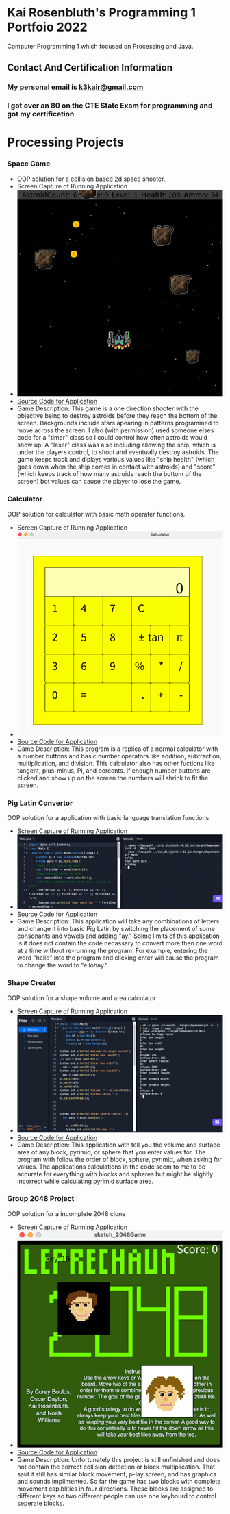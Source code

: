 # Kai Rosenbluth's Programming 1 Portfoio 2022 
Computer Programming 1 which focused on Processing and Java. 

## Contact And Certification Information 
### My personal email is k3kair@gmail.com 
### I got over an 80 on the CTE State Exam for programming and got my certification 



# Processing Projects 



### Space Game 
* OOP solution for a collision based 2d space shooter. 
* Screen Capture of Running Application 
* ![SpaceGame](https://github.com/Kair12345/KR-Portfolio/blob/gh-pages/Images/SpaceGameSC.png?raw=true)
* [Source Code for Application](https://github.com/Kair12345/KR-Portfolio/blob/gh-pages/src/SpaceGame%20text.txt)
* Game Description: 
This game is a one direction shooter with the objective being to destroy astroids before they reach the bottom of the screen. Backgrounds include stars apearing in patterns programmed to move across the screen. I also (with permission) used someone elses code for a "timer" class so I could control how often astroids would show up. A "laser" class was also including allowing the ship, which is under the players control, to shoot and eventually destroy astroids. The game keeps track and diplays various values like "ship health" (which goes down when the ship comes in contact with astroids) and "score" (which keeps track of how many astroids reach the bottom of the screen) bot values can cause the player to lose the game.  

### Calculator 
OOP solution for calculator with basic math operater functions.   
* Screen Capture of Running Application 
* ![Calculator](https://github.com/Kair12345/KR-Portfolio/blob/gh-pages/Images/CalculatorSC.png?raw=true)
* [Source Code for Application](https://github.com/Kair12345/KR-Portfolio/blob/gh-pages/src/Calculator%20text.txt)
* Game Description: 
This program is a replica of a normal calculator with a number buttons and basic number operators like addition, subtraction, multiplication, and division. This calculator also has other fuctions like tangent, plus-minus, Pi, and percents. If enough number buttons are clicked and show up on the screen the numbers will shrink to fit the screen. 

### Pig Latin Convertor 
OOP solution for a application with basic language translation functions 
* Screen Capture of Running Application 
* ![Pig Latin Convertor](https://github.com/Kair12345/KR-Portfolio/blob/gh-pages/Images/PigLanguageSC.png?raw=true) 
* [Source Code for Application](https://github.com/Kair12345/KR-Portfolio/blob/gh-pages/src/PigLatin%20text.txt) 
* Game Description: 
This application will take any combinations of letters and change it into basic Pig Latin by switching the placement of some consonants and vowels and adding "ay." Solme limits of this application is it does not contain the code necassary to convert more then one word at a time without re-running the program. For example, entering the word "hello" into the program and clicking enter will cause the program to change the word to "ellohay." 

### Shape Creater 
OOP solution for a shape volume and area calculator 
* Screen Capture of Running Application 
* ![Shape Creater](https://github.com/Kair12345/KR-Portfolio/blob/gh-pages/Images/ShapeTestSC.png?raw=true) 
* [Source Code for Application](https://github.com/Kair12345/KR-Portfolio/blob/gh-pages/src/ShapeTest%20text.txt) 
* Game Description: 
This application with tell you the volume and surface area of any block, pyrimid, or sphere that you enter values for. The program with follow the order of block, sphere, pyrimid, when asking for values. The applications calculations in the code seem to me to be accurate for everything with blocks and spheres but might be slightly incorrect while calculating pyrimid surface area. 

### Group 2048 Project 
OOP solution for a incomplete 2048 clone  
* Screen Capture of Running Application 
* ![Group 2048 Project](https://github.com/Kair12345/KR-Portfolio/blob/gh-pages/Images/GroupBlockSC.png?raw=true) 
* [Source Code for Application](https://github.com/Kair12345/KR-Portfolio/blob/gh-pages/src/GroupGame%20text.txt) 
* Game Description: 
Unfortunately this project is still unfinished and does not contain the correct collision detection or block multiplication. That said it still has similar block movement, p-lay screen, and has graphics and sounds implimented. So far the game has two blocks with complete movement capiblities in four directions. These blocks are assigned to different keys so two different people can use one keybourd to control seperate blocks. 
